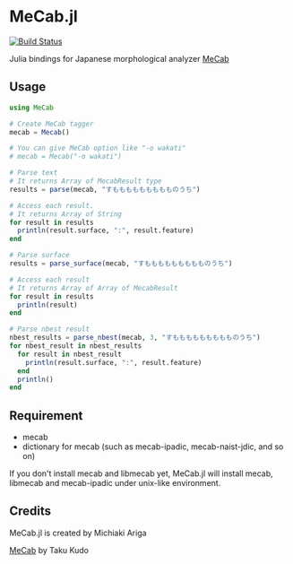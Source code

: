 # MeCab.jl

[![Build Status](https://travis-ci.org/chezou/MeCab.jl.svg?branch=master)](https://travis-ci.org/chezou/MeCab.jl)

Julia bindings for Japanese morphological analyzer [MeCab](http://mecab.googlecode.com/svn/trunk/mecab/doc/index.html)

## Usage

```julia
using MeCab

# Create MeCab tagger
mecab = Mecab()

# You can give MeCab option like "-o wakati"
# mecab = Mecab("-o wakati")

# Parse text
# It returns Array of MecabResult type
results = parse(mecab, "すももももももももものうち")

# Access each result.
# It returns Array of String
for result in results
  println(result.surface, ":", result.feature)
end

# Parse surface
results = parse_surface(mecab, "すももももももももものうち")

# Access each result
# It returns Array of Array of MecabResult
for result in results
  println(result)
end

# Parse nbest result
nbest_results = parse_nbest(mecab, 3, "すももももももももものうち")
for nbest_result in nbest_results
  for result in nbest_result
    println(result.surface, ":", result.feature)
  end
  println()
end

```

## Requirement
- mecab
- dictionary for mecab (such as mecab-ipadic, mecab-naist-jdic, and so on)

If you don't install mecab and libmecab yet, MeCab.jl will install mecab, libmecab and mecab-ipadic under unix-like environment.

## Credits
MeCab.jl is created by Michiaki Ariga

[MeCab](http://mecab.googlecode.com/svn/trunk/mecab/doc/index.html) by Taku Kudo
